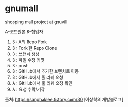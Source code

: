 # gnumall
shopping mall project at gnuvill


A-코드원본 B-협업자

1. B : A의 Repo Fork
2. B : Fork 한 Repo Clone
3. B : 브랜치 생성
4. B : 파일 수정 커밋
5. B : push
6. B : GitHub에서 추가한 브랜치로 이동
7. B : GitHub에서 풀 리퀘 요청
8. A : GitHub에서 풀 리퀘 요청 확인
9. A : 요청 수락/기각

출처: https://sanghaklee.tistory.com/30 [이상학의 개발블로그]
